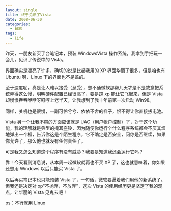 ```yaml
---
layout: single
title: 终于见识了Vista
date: 2008-06-30
categories:
  - 日志
tags:
  - life
---
```


昨天，一朋友新买了台笔记本，预装 WindowsVista 操作系统，我拿到手把玩一会儿，见识了传说中的 Vista。

界面确实是漂亮了许多，确切的说是比起我用的 XP 界面华丽了很多，但是咱也有 Ubuntu 啊，Linux 下的界面也不是盖的。

至于速度呢，真是让人难以接受（忍受），想不通微软那帮儿天才是不是故意把系统弄得这么慢，明明硬件配置已经很高了，要是跑 xp 能让它飞起来，但是 Vista 却慢慢吞吞咿咿呀呀哼上老半天，让我想到了我十年前第一次启动 Win98。

同样，关机也是很慢，一副可怜兮兮、依依不舍的样子，恨不得让你直接拔电池。

Vista 另一个让我不爽的方面应该就是 UAC（用户帐户控制）了，对于这个功能，我的理解就是典型的掩耳盗铃，因为随便你运行个什么程序系统都会不厌其烦地弹出一个框，告诉你这是个陌生程序，它不确定是否安全，问你是否继续，如果你允许了，那么他也就没有任何责任了。

可是我又怎么知道这个程序有没有威胁？我要是知道我还会运行它吗？

靠！今天看到消息说，从本周一起微软就再也不买 XP 了，这也就意味着，你如果还想用 Windows 以后只能买 Vista 了。

以后再买笔记本也只能预装 Vista 了，一句话，微软要逼着我们用他的新系统了。但我还是决定对 xp\"不抛弃，不放弃\"，这次 Vista 的使用经历更是坚定了我的观点，让华丽的 Vista 见鬼去吧！

ps：不行就用 Linux
